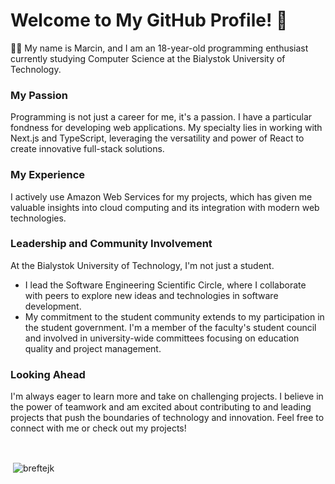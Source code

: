 # Welcome to My GitHub Profile! 👋

👨‍💻 My name is Marcin, and I am an 18-year-old programming enthusiast currently studying Computer Science at the Bialystok University of Technology.

### My Passion

Programming is not just a career for me, it's a passion. I have a particular fondness for developing web applications. My specialty lies in working with Next.js and TypeScript, leveraging the versatility and power of React to create innovative full-stack solutions.

### My Experience

I actively use Amazon Web Services for my projects, which has given me valuable insights into cloud computing and its integration with modern web technologies.

### Leadership and Community Involvement

At the Bialystok University of Technology, I'm not just a student. 

- I lead the Software Engineering Scientific Circle, where I collaborate with peers to explore new ideas and technologies in software development.
- My commitment to the student community extends to my participation in the student government. I'm a member of the faculty's student council and involved in university-wide committees focusing on education quality and project management.

### Looking Ahead

I'm always eager to learn more and take on challenging projects. I believe in the power of teamwork and am excited about contributing to and leading projects that push the boundaries of technology and innovation.
Feel free to connect with me or check out my projects!

<br/>

<p>&nbsp;<img align="center" src="https://github-readme-stats.vercel.app/api?username=breftejk&show_icons=true&locale=en&count_private=true&hide=stars&theme=github_dark" alt="breftejk" /></p>
